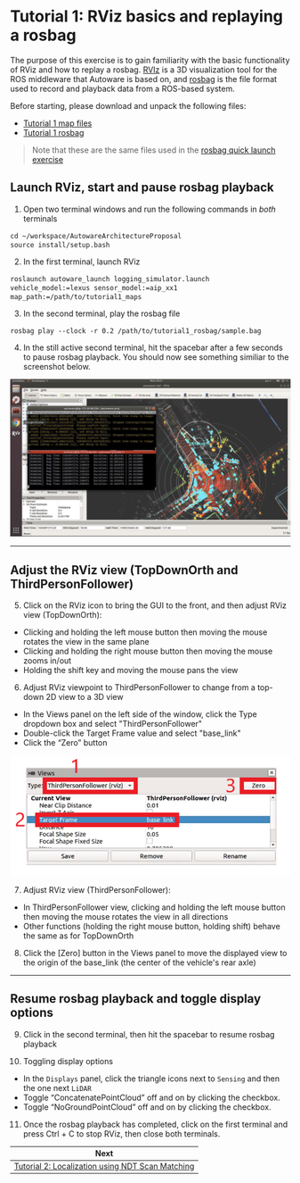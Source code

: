 # Tutorial 1: RViz basics and replaying a rosbag
The purpose of this exercise is to gain familiarity with the basic functionality of RViz and how to replay a rosbag. [RVIz](http://wiki.ros.org/rviz) is a 3D visualization tool for the ROS middleware that Autoware is based on, and [rosbag](http://wiki.ros.org/rosbag) is the file format used to record and playback data from a ROS-based system.

Before starting, please download and unpack the following files:
* [Tutorial 1 map files](https://drive.google.com/open?id=1ovrJcFS5CZ2H51D8xVWNtEvj_oiXW-zk)
* [Tutorial 1 rosbag](https://drive.google.com/open?id=1BFcNjIBUVKwupPByATYczv2X4qZtdAeD)

> Note that these are the same files used in the [rosbag quick launch exercise](../../README.md#rosbag-simulation)

## Launch RViz, start and pause rosbag playback
1. Open two terminal windows and run the following commands in *both* terminals
```
cd ~/workspace/AutowareArchitectureProposal
source install/setup.bash
``` 
2. In the first terminal, launch RViz
```
roslaunch autoware_launch logging_simulator.launch vehicle_model:=lexus sensor_model:=aip_xx1 map_path:=/path/to/tutorial1_maps
```
3. In the second terminal, play the rosbag file
```
rosbag play --clock -r 0.2 /path/to/tutorial1_rosbag/sample.bag 
```
4. In the still active second terminal, hit the spacebar after a few seconds to pause rosbag playback. You should now see something similiar to the screenshot below.

![](images/ex1/01_ExpectedRVizView.png)

---

## Adjust the RViz view (TopDownOrth and ThirdPersonFollower)
5. Click on the RViz icon to bring the GUI to the front, and then adjust RViz view (TopDownOrth): 
- Clicking and holding the left mouse button then moving the mouse rotates the view in the same plane
- Clicking and holding the right mouse button then moving the mouse zooms in/out
- Holding the shift key and moving the mouse pans the view

6. Adjust RViz viewpoint to ThirdPersonFollower to change from a top-down 2D view to a 3D view
- In the Views panel on the left side of the window, click the Type dropdown box and select "ThirdPersonFollower"
- Double-click the Target Frame value and select "base_link"
- Click the “Zero” button

![](images/ex1/02_views_properties.png)

7. Adjust RViz view (ThirdPersonFollower):
- In ThirdPersonFollower view, clicking and holding the left mouse button then moving the mouse rotates the view in all directions
- Other functions (holding the right mouse button, holding shift) behave the same as for TopDownOrth

8. Click the [Zero] button in the Views panel to move the displayed view to the origin of the base_link (the center of the vehicle's rear axle)

---

## Resume rosbag playback and toggle display options
9. Click in the second terminal, then hit the spacebar to resume rosbag playback

10. Toggling display options
- In the `Displays` panel, click the triangle icons next to `Sensing` and then the one next `LiDAR`
- Toggle “ConcatenatePointCloud” off and on by clicking the checkbox.
- Toggle “NoGroundPointCloud” off and on by clicking the checkbox.

11. Once the rosbag playback has completed, click on the first terminal and press Ctrl + C to stop RViz, then close both terminals.


| Next |
| ---- |
| [Tutorial 2: Localization using NDT Scan Matching](2_localization.md) |
